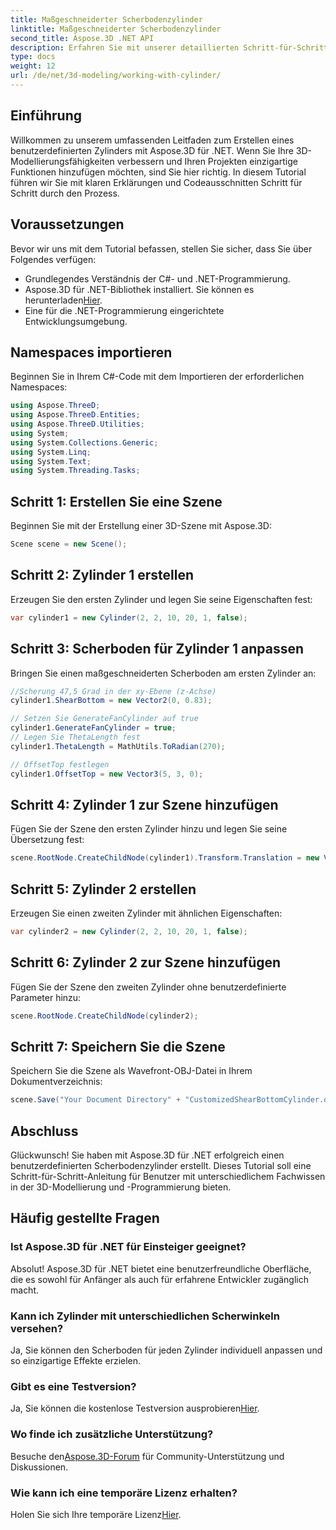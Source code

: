 ```yaml
---
title: Maßgeschneiderter Scherbodenzylinder
linktitle: Maßgeschneiderter Scherbodenzylinder
second_title: Aspose.3D .NET API
description: Erfahren Sie mit unserer detaillierten Schritt-für-Schritt-Anleitung, wie Sie mit Aspose.3D für .NET maßgeschneiderte Scherbodenzylinder erstellen. Verbessern Sie noch heute Ihre 3D-Modellierungsfähigkeiten!
type: docs
weight: 12
url: /de/net/3d-modeling/working-with-cylinder/
---
```

## Einführung
Willkommen zu unserem umfassenden Leitfaden zum Erstellen eines benutzerdefinierten Zylinders mit Aspose.3D für .NET. Wenn Sie Ihre 3D-Modellierungsfähigkeiten verbessern und Ihren Projekten einzigartige Funktionen hinzufügen möchten, sind Sie hier richtig. In diesem Tutorial führen wir Sie mit klaren Erklärungen und Codeausschnitten Schritt für Schritt durch den Prozess.
## Voraussetzungen
Bevor wir uns mit dem Tutorial befassen, stellen Sie sicher, dass Sie über Folgendes verfügen:
- Grundlegendes Verständnis der C#- und .NET-Programmierung.
-  Aspose.3D für .NET-Bibliothek installiert. Sie können es herunterladen[Hier](https://releases.aspose.com/3d/net/).
- Eine für die .NET-Programmierung eingerichtete Entwicklungsumgebung.
## Namespaces importieren
Beginnen Sie in Ihrem C#-Code mit dem Importieren der erforderlichen Namespaces:
```csharp
using Aspose.ThreeD;
using Aspose.ThreeD.Entities;
using Aspose.ThreeD.Utilities;
using System;
using System.Collections.Generic;
using System.Linq;
using System.Text;
using System.Threading.Tasks;
```
## Schritt 1: Erstellen Sie eine Szene
Beginnen Sie mit der Erstellung einer 3D-Szene mit Aspose.3D:
```csharp
Scene scene = new Scene();
```
## Schritt 2: Zylinder 1 erstellen
Erzeugen Sie den ersten Zylinder und legen Sie seine Eigenschaften fest:
```csharp
var cylinder1 = new Cylinder(2, 2, 10, 20, 1, false);
```
## Schritt 3: Scherboden für Zylinder 1 anpassen
Bringen Sie einen maßgeschneiderten Scherboden am ersten Zylinder an:
```csharp
//Scherung 47,5 Grad in der xy-Ebene (z-Achse)
cylinder1.ShearBottom = new Vector2(0, 0.83); 

// Setzen Sie GenerateFanCylinder auf true
cylinder1.GenerateFanCylinder = true;
// Legen Sie ThetaLength fest
cylinder1.ThetaLength = MathUtils.ToRadian(270);

// OffsetTop festlegen
cylinder1.OffsetTop = new Vector3(5, 3, 0);
```
## Schritt 4: Zylinder 1 zur Szene hinzufügen
Fügen Sie der Szene den ersten Zylinder hinzu und legen Sie seine Übersetzung fest:
```csharp
scene.RootNode.CreateChildNode(cylinder1).Transform.Translation = new Vector3(10, 0, 0);
```
## Schritt 5: Zylinder 2 erstellen
Erzeugen Sie einen zweiten Zylinder mit ähnlichen Eigenschaften:
```csharp
var cylinder2 = new Cylinder(2, 2, 10, 20, 1, false);
```
## Schritt 6: Zylinder 2 zur Szene hinzufügen
Fügen Sie der Szene den zweiten Zylinder ohne benutzerdefinierte Parameter hinzu:
```csharp
scene.RootNode.CreateChildNode(cylinder2);
```
## Schritt 7: Speichern Sie die Szene
Speichern Sie die Szene als Wavefront-OBJ-Datei in Ihrem Dokumentverzeichnis:
```csharp
scene.Save("Your Document Directory" + "CustomizedShearBottomCylinder.obj", FileFormat.WavefrontOBJ);
```
## Abschluss
Glückwunsch! Sie haben mit Aspose.3D für .NET erfolgreich einen benutzerdefinierten Scherbodenzylinder erstellt. Dieses Tutorial soll eine Schritt-für-Schritt-Anleitung für Benutzer mit unterschiedlichem Fachwissen in der 3D-Modellierung und -Programmierung bieten.
## Häufig gestellte Fragen
### Ist Aspose.3D für .NET für Einsteiger geeignet?
Absolut! Aspose.3D für .NET bietet eine benutzerfreundliche Oberfläche, die es sowohl für Anfänger als auch für erfahrene Entwickler zugänglich macht.
### Kann ich Zylinder mit unterschiedlichen Scherwinkeln versehen?
Ja, Sie können den Scherboden für jeden Zylinder individuell anpassen und so einzigartige Effekte erzielen.
### Gibt es eine Testversion?
 Ja, Sie können die kostenlose Testversion ausprobieren[Hier](https://releases.aspose.com/).
### Wo finde ich zusätzliche Unterstützung?
 Besuche den[Aspose.3D-Forum](https://forum.aspose.com/c/3d/18) für Community-Unterstützung und Diskussionen.
### Wie kann ich eine temporäre Lizenz erhalten?
 Holen Sie sich Ihre temporäre Lizenz[Hier](https://purchase.aspose.com/temporary-license/).